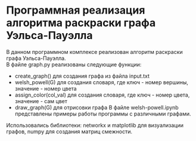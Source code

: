 # Программная реализация алгоритма раскраски графа Уэльса-Пауэлла

В данном программном комплексе реализован алгоритм раскраски графа Уэльса-Пауэлла.  
В файле graph.py реализованы следующие функции:
 * create_graph() для создания графа из файла input.txt
 * welsh_powell(G) для создания словаря, где ключ - номер вершины, значение - номер цвета
 * assign_color(col_val) для создания словаря, где ключ - номер цвета, значение - сам цвет
 * draw_graph(G) для отрисовки графа
В файле welsh-powell.ipynb представлены примеры работы программы с различными графами.

Использовались библиотеки: networkx и matplotlib для визуализации графов, numpy для создания матриц смежности. 
